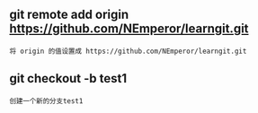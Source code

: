 ## git remote add origin https://github.com/NEmperor/learngit.git
```
将 origin 的值设置成 https://github.com/NEmperor/learngit.git
```
## git checkout -b test1
```
创建一个新的分支test1
```